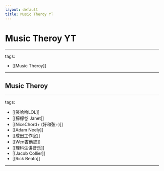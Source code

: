 ```yaml
---
layout: default
title: Music Theroy YT
---
```


# Music Theroy YT

---
tags:
  - [[Music Theroy]]
  
---

## Music Theroy
---
tags:
  - [[笑哈哈LOL]]
  - [[檸檬卷 Janet]]
  - [[NiceChord+ (好和弦+)]]
  - [[Adam Neely]]
  - [[成田工作室]]
  - [[Wen吉他誌]]
  - [[理科生讲音乐]]
  - [[Jacob Collier]]
  - [[Rick Beato]]
  
---
